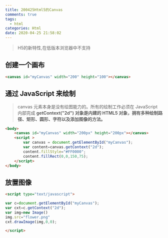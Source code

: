 ```yaml
---
title: 200425Html5的Canvas
comments: true
tags:
  - html
categories: Html
date: 2020-04-25 21:58:02
---
```

> H5的新特性,在低版本浏览器中不支持
## 创建一个画布
```html
<canvas id="myCanvas" width="200" height="100"></canvas>
```
## 通过 JavaScript 来绘制
> canvas 元素本身是没有绘图能力的。所有的绘制工作必须在 JavaScript 内部完成
**getContext("2d") 对象是内建的 HTML5 对象，拥有多种绘制路径、矩形、圆形、字符以及添加图像的方法。**
```html
<body>
    <canvas id="myCanvas" width="200px" height="200px"></canvas>
    <script >
        var canvas = document.getElementById("myCanvas");
        var content=canvas.getContext("2d"); 
        content.fillStyle="#FF0000";
        content.fillRect(0,0,150,75); 
    </script>
</body>
```
## 放置图像
```html
<script type="text/javascript">

var c=document.getElementById("myCanvas");
var cxt=c.getContext("2d");
var img=new Image()
img.src="flower.png"
cxt.drawImage(img,0,0);

</script>
```
